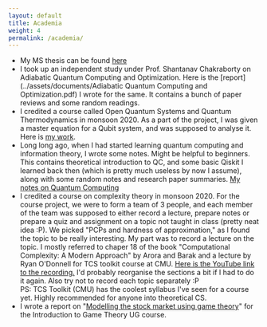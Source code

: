 ```yaml
---
layout: default
title: Academia
weight: 4
permalink: /academia/
---
```


- My MS thesis can be found [here](../assets/documents/thesis.pdf)
- I took up an independent study under Prof. Shantanav Chakraborty on Adiabatic Quantum Computing and Optimization. Here is the [report](../assets/documents/Adiabatic Quantum Computing and Optimization.pdf) I wrote for the same. It contains a bunch of paper reviews and some random readings.
- I credited a course called Open Quantum Systems and Quantum Thermodynamics in monsoon 2020. As a part of the project, I was given a master equation for a Qubit system, and was supposed to analyse it. Here is [my work](../assets/documents/Open_Quantum_Systems_Project.pdf).
- Long long ago, when I had started learning quantum computing and information theory, I wrote some notes. Might be helpful to beginners. This contains theoretical introduction to QC, and some basic Qiskit I learned back then (which is pretty much useless by now I assume), along with some random notes and research paper summaries. [My notes on Quantum Computing](../assets/documents/Quantum_Notes.pdf)
- I credited a course on complexity theory in monsoon 2020. For the course project, we were to form a team of 3 people, and each member of the team was supposed to either record a lecture, prepare notes or prepare a quiz and assignment on a topic not taught in class (pretty neat idea :P). We picked "PCPs and hardness of approximation," as I found the topic to be really interesting. My part was to record a lecture on the topic. I mostly referred to chaper 18 of the book "Computational Complexity: A Modern Approach" by Arora and Barak and a lecture by Ryan O'Donnell for TCS toolkit course at CMU. [Here is the YouTube link to the recording.](https://youtu.be/zFyy2H_7oOk) I'd probably reorganise the sections a bit if I had to do it again. Also try not to record each topic separately :P <br/>
PS: TCS Toolkit (CMU) has the coolest syllabus I've seen for a course yet. Highly recommended for anyone into theoretical CS.
- I wrote a report on "[Modelling the stock market using game theory](../assets/documents/Modelling%20the%20stock%20market%20using%20game%20theory.pdf)" for the Introduction to Game Theory UG course.

